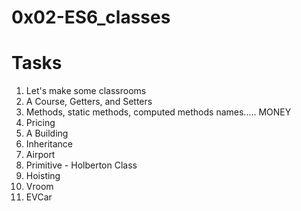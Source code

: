 # 0x02-ES6_classes



#  Tasks

1. Let's make some classrooms 
2. A Course, Getters, and Setters 
3. Methods, static methods, computed methods names..... MONEY 
4. Pricing 
5. A Building 
6. Inheritance 
7. Airport 
8. Primitive - Holberton Class 
9. Hoisting 
10. Vroom 
11. EVCar 
